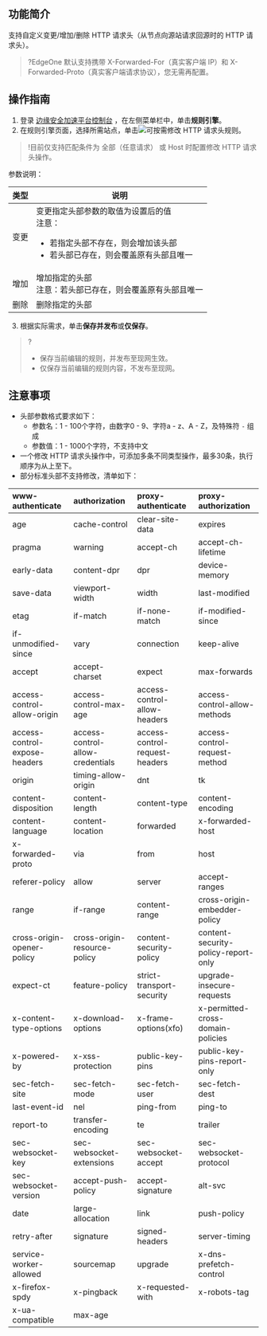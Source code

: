 
## 功能简介
支持自定义变更/增加/删除 HTTP 请求头（从节点向源站请求回源时的 HTTP 请求头）。
>?EdgeOne 默认支持携带 X-Forwarded-For（真实客户端 IP）和 X-Forwarded-Proto（真实客户端请求协议），您无需再配置。

## 操作指南
1. 登录 [边缘安全加速平台控制台](https://console.cloud.tencent.com/teo) ，在左侧菜单栏中，单击**规则引擎**。
2. 在规则引擎页面，选择所需站点，单击![](https://qcloudimg.tencent-cloud.cn/raw/fe4d4900f8ad69d506adc49bdb70fa32.png)可按需修改 HTTP 请求头规则。
>!目前仅支持匹配条件为 全部（任意请求） 或 Host 时配置修改 HTTP 请求头操作。
>
参数说明：
<table>
<thead>
<tr>
<th>类型</th>
<th>说明</th>
</tr>
</thead>
<tbody><tr>
<td>变更</td>
<td>变更指定头部参数的取值为设置后的值<br>注意：<ul><li>若指定头部不存在，则会增加该头部</li><li>若头部已存在，则会覆盖原有头部且唯一</li></td>
</tr>
<tr>
<td>增加</td>
<td>增加指定的头部<br>注意：若头部已存在，则会覆盖原有头部且唯一</td>
</tr>
<tr>
<td>删除</td>
<td>删除指定的头部</td>
</tr>
</tbody></table>

3. 根据实际需求，单击**保存并发布**或**仅保存**。
>?
>- 保存当前编辑的规则，并发布至现网生效。
>- 仅保存当前编辑的规则内容，不发布至现网。


## 注意事项

- 头部参数格式要求如下：
  - 参数名：1 - 100个字符，由数字0 - 9、字符a - z、A - Z，及特殊符 `-` 组成
  - 参数值：1 - 1000个字符，不支持中文
- 一个修改 HTTP 请求头操作中，可添加多条不同类型操作，最多30条，执行顺序为从上至下。
- 部分标准头部不支持修改，清单如下：
<table>
<thead>
<tr>
<th align="left">www-authenticate</th>
<th align="left">authorization</th>
<th align="left">proxy-authenticate</th>
<th align="left">proxy-authorization</th>
</tr>
</thead>
<tbody><tr>
<td align="left">age</td>
<td align="left">cache-control</td>
<td align="left">clear-site-data</td>
<td align="left">expires</td>
</tr>
<tr>
<td align="left">pragma</td>
<td align="left">warning</td>
<td align="left">accept-ch</td>
<td align="left">accept-ch-lifetime</td>
</tr>
<tr>
<td align="left">early-data</td>
<td align="left">content-dpr</td>
<td align="left">dpr</td>
<td align="left">device-memory</td>
</tr>
<tr>
<td align="left">save-data</td>
<td align="left">viewport-width</td>
<td align="left">width</td>
<td align="left">last-modified</td>
</tr>
<tr>
<td align="left">etag</td>
<td align="left">if-match</td>
<td align="left">if-none-match</td>
<td align="left">if-modified-since</td>
</tr>
<tr>
<td align="left">if-unmodified-since</td>
<td align="left">vary</td>
<td align="left">connection</td>
<td align="left">keep-alive</td>
</tr>
<tr>
<td align="left">accept</td>
<td align="left">accept-charset</td>
<td align="left">expect</td>
<td align="left">max-forwards</td>
</tr>
<tr>
<td align="left">access-control-allow-origin</td>
<td align="left">access-control-max-age</td>
<td align="left">access-control-allow-headers</td>
<td align="left">access-control-allow-methods</td>
</tr>
<tr>
<td align="left">access-control-expose-headers</td>
<td align="left">access-control-allow-credentials</td>
<td align="left">access-control-request-headers</td>
<td align="left">access-control-request-method</td>
</tr>
<tr>
<td align="left">origin</td>
<td align="left">timing-allow-origin</td>
<td align="left">dnt</td>
<td align="left">tk</td>
</tr>
<tr>
<td align="left">content-disposition</td>
<td align="left">content-length</td>
<td align="left">content-type</td>
<td align="left">content-encoding</td>
</tr>
<tr>
<td align="left">content-language</td>
<td align="left">content-location</td>
<td align="left">forwarded</td>
<td align="left">x-forwarded-host</td>
</tr>
<tr>
<td align="left">x-forwarded-proto</td>
<td align="left">via</td>
<td align="left">from</td>
<td align="left">host</td>
</tr>
<tr>
<td align="left">referer-policy</td>
<td align="left">allow</td>
<td align="left">server</td>
<td align="left">accept-ranges</td>
</tr>
<tr>
<td align="left">range</td>
<td align="left">if-range</td>
<td align="left">content-range</td>
<td align="left">cross-origin-embedder-policy</td>
</tr>
<tr>
<td align="left">cross-origin-opener-policy</td>
<td align="left">cross-origin-resource-policy</td>
<td align="left">content-security-policy</td>
<td align="left">content-security-policy-report-only</td>
</tr>
<tr>
<td align="left">expect-ct</td>
<td align="left">feature-policy</td>
<td align="left">strict-transport-security</td>
<td align="left">upgrade-insecure-requests</td>
</tr>
<tr>
<td align="left">x-content-type-options</td>
<td align="left">x-download-options</td>
<td align="left">x-frame-options(xfo)</td>
<td align="left">x-permitted-cross-domain-policies</td>
</tr>
<tr>
<td align="left">x-powered-by</td>
<td align="left">x-xss-protection</td>
<td align="left">public-key-pins</td>
<td align="left">public-key-pins-report-only</td>
</tr>
<tr>
<td align="left">sec-fetch-site</td>
<td align="left">sec-fetch-mode</td>
<td align="left">sec-fetch-user</td>
<td align="left">sec-fetch-dest</td>
</tr>
<tr>
<td align="left">last-event-id</td>
<td align="left">nel</td>
<td align="left">ping-from</td>
<td align="left">ping-to</td>
</tr>
<tr>
<td align="left">report-to</td>
<td align="left">transfer-encoding</td>
<td align="left">te</td>
<td align="left">trailer</td>
</tr>
<tr>
<td align="left">sec-websocket-key</td>
<td align="left">sec-websocket-extensions</td>
<td align="left">sec-websocket-accept</td>
<td align="left">sec-websocket-protocol</td>
</tr>
<tr>
<td align="left">sec-websocket-version</td>
<td align="left">accept-push-policy</td>
<td align="left">accept-signature</td>
<td align="left">alt-svc</td>
</tr>
<tr>
<td align="left">date</td>
<td align="left">large-allocation</td>
<td align="left">link</td>
<td align="left">push-policy</td>
</tr>
<tr>
<td align="left">retry-after</td>
<td align="left">signature</td>
<td align="left">signed-headers</td>
<td align="left">server-timing</td>
</tr>
<tr>
<td align="left">service-worker-allowed</td>
<td align="left">sourcemap</td>
<td align="left">upgrade</td>
<td align="left">x-dns-prefetch-control</td>
</tr>
<tr>
<td align="left">x-firefox-spdy</td>
<td align="left">x-pingback</td>
<td align="left">x-requested-with</td>
<td align="left">x-robots-tag</td>
</tr>
<tr>
<td align="left">x-ua-compatible</td>
<td align="left">max-age</td>
<td align="left"></td>
<td align="left"></td>
</tr>
</tbody></table>
